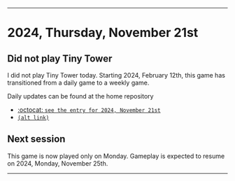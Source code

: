 
***

# 2024, Thursday, November 21st

## Did not play Tiny Tower

<!-- TODO: For each weekly entry, make sure the date is correct. The day of the week should be modified in 4 places !-->

I did not play Tiny Tower today. Starting 2024, February 12th, this game has transitioned from a daily game to a weekly game.

Daily updates can be found at the home repository

- [:octocat: `see the entry for 2024, November 21st`](https://github.com/seanpm2001/SeansLifeArchive_Images_TinyTower/tree/master/tiny%20tower/2024/11_November/21/) 
- [`(alt link)`](/tiny%20tower/2024/11_November/21/)

## Next session

This game is now played only on Monday. Gameplay is expected to resume on 2024, Monday, November 25th.

***
